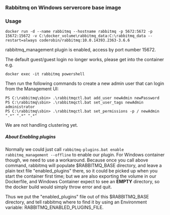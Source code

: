 ### Rabbitmq on Windows servercore base image

### Usage

```docker run -d --name rabbitmq --hostname rabbitmq -p 5672:5672 -p 15672:15672 -v C:\docker_volume\rabbitmq_data:C:\rabbitmq_data --restart=always coderobin/rabbitmq:10.0.14393.2363-3.6.6```

rabbitmq_management plugin is enabled, access by port number 15672.

The default guest/guest login no longer works, please get into the container e.g.

```docker exec -it rabbitmq powershell```

Then run the following commands to create a new admin user that can login from the Management UI:

```
PS C:\rabbitmq\sbin> .\rabbitmqctl.bat add_user newAdmin newPassword
PS C:\rabbitmq\sbin> .\rabbitmqctl.bat set_user_tags newAdmin administrator
PS C:\rabbitmq\sbin> .\rabbitmqctl.bat set_permissions -p / newAdmin ".*" ".*" ".*"
```

We are not handling clustering yet.

##### About Enabling plugins

Normally we could just call ```rabbitmq-plugins.bat enable rabbitmq_management --offline``` to enable our plugin. For Windows container though, we need to use a workaround. Because once you call above command, rabbitmq will populate $RABBITMQ_BASE directory, and leave a plain text file "enabled_plugins" there, so it could be picked up when you start the container first time; but we are also exporting the volume in our Dockerfile, and Windows Container expect to see an __EMPTY__ directory, so the docker build would simply throw error and quit.

Thus we put the "enabled_plugins" file out of this $RABBITMQ_BASE directory, and tell rabbitmq where to find it by using an Environment variable: RABBITMQ_ENABLED_PLUGINS_FILE.
